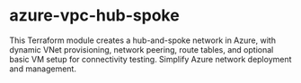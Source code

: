 # azure-vpc-hub-spoke
This Terraform module creates a hub-and-spoke network in Azure, with dynamic VNet provisioning, network peering, route tables, and optional basic VM setup for connectivity testing. Simplify Azure network deployment and management.
